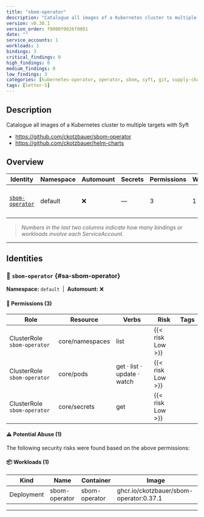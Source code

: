 ```yaml
---
title: "sbom-operator"
description: "Catalogue all images of a Kubernetes cluster to multiple targets with Syft"
version: v0.38.1
version_order: f0000f0026f0001
date: ""
service_accounts: 1
workloads: 1
bindings: 3
critical_findings: 0
high_findings: 0
medium_findings: 0
low_findings: 3
categories: [kubernetes-operator, operator, sbom, syft, git, supply-chain-security]
tags: [letter-S]
---
```


## Description

Catalogue all images of a Kubernetes cluster to multiple targets with Syft

- https://github.com/ckotzbauer/sbom-operator
- https://github.com/ckotzbauer/helm-charts

## Overview

| Identity                             | Namespace | Automount | Secrets | Permissions | Workloads | Risk               |
| ------------------------------------ | --------- | --------- | ------- | ----------- | --------- | ------------------ |
| [`sbom-operator`](#sa-sbom-operator) | default   | ❌        | —       | 3           | 1         | {{< risk "Low" >}} |

> _Numbers in the last two columns indicate how many bindings or workloads involve each ServiceAccount._

---

## Identities

### 🤖 `sbom-operator` {#sa-sbom-operator}

**Namespace:** `default`  |  **Automount:** ❌

#### 🔑 Permissions (3)

| Role                        | Resource        | Verbs                       | Risk             | Tags |
| --------------------------- | --------------- | --------------------------- | ---------------- | ---- |
| ClusterRole `sbom-operator` | core/namespaces | list                        | {{< risk Low >}} |      |
| ClusterRole `sbom-operator` | core/pods       | get · list · update · watch | {{< risk Low >}} |      |
| ClusterRole `sbom-operator` | core/secrets    | get                         | {{< risk Low >}} |      |

#### ⚠️ Potential Abuse (1)

The following security risks were found based on the above permissions:

#### 📦 Workloads (1)

| Kind       | Name          | Container     | Image                                   |
| ---------- | ------------- | ------------- | --------------------------------------- |
| Deployment | sbom-operator | sbom-operator | ghcr.io/ckotzbauer/sbom-operator:0.37.1 |

---

